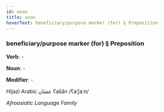 ```yaml
---
id: oxon
title: oxon
hoverText: beneficiary/purpose marker (for) § Preposition
---
```


### beneficiary/purpose marker (for) § Preposition

**Verb**: -

**Noun**: -

**Modifier**: -

Hijazi Arabic عشان ʕašān /ʕaˈʃaːn/

*Afroasiatic Language Family*